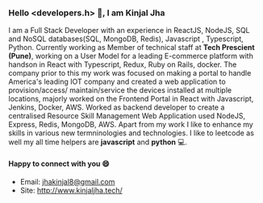 ### Hello <developers.h> 👋, I am Kinjal Jha

I am a Full Stack Developer with an experience in ReactJS, NodeJS, SQL and NoSQL databases(SQL, MongoDB, Redis), Javascript , Typescript, Python. Currently working as Member of technical staff at **Tech Prescient (Pune)**, working on a User Model for a leading E-commerce platform with handson in React with Typescript, Redux, Ruby on Rails, docker. The company prior to this my work was focused on making a portal to handle America's leading IOT company and created a web application to provision/access/ maintain/service the devices installed at multiple locations, majorly worked on the Frontend Portal in React with Javascript, Jenkins, Docker, AWS. Worked as backend developer to create a centralised Resource Skill Management Web Application used NodeJS, Express, Redis, MongoDB, AWS. Apart from my work I like to enhance my skills in various new termninologies and technologies. I like to leetcode as well my all time helpers are **javascript** and **python** :computer:. 

#### Happy to connect with you :smile:

- Email: jhakinjal8@gmail.com
- Site: http://www.kinjaljha.tech/

